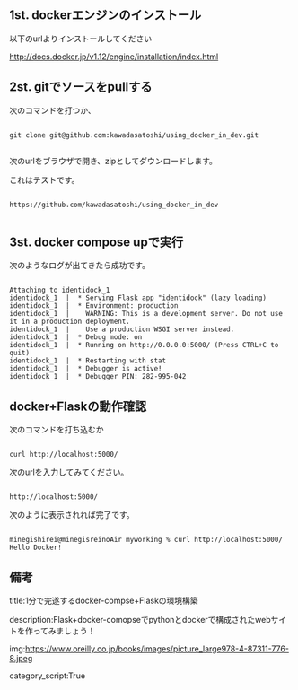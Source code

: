 

## 1st. dockerエンジンのインストール

以下のurlよりインストールしてください

http://docs.docker.jp/v1.12/engine/installation/index.html

## 2st. gitでソースをpullする

次のコマンドを打つか、

<pre><code>
git clone git@github.com:kawadasatoshi/using_docker_in_dev.git

</code></pre>

次のurlをブラウザで開き、zipとしてダウンロードします。

これはテストです。


<pre><code>
https://github.com/kawadasatoshi/using_docker_in_dev

</code></pre>


## 3st. docker compose upで実行

次のようなログが出てきたら成功です。

<pre><code>
Attaching to identidock_1
identidock_1  |  * Serving Flask app "identidock" (lazy loading)
identidock_1  |  * Environment: production
identidock_1  |    WARNING: This is a development server. Do not use it in a production deployment.
identidock_1  |    Use a production WSGI server instead.
identidock_1  |  * Debug mode: on
identidock_1  |  * Running on http://0.0.0.0:5000/ (Press CTRL+C to quit)
identidock_1  |  * Restarting with stat
identidock_1  |  * Debugger is active!
identidock_1  |  * Debugger PIN: 282-995-042
</code></pre>


## docker+Flaskの動作確認

次のコマンドを打ち込むか

<pre><code>
curl http://localhost:5000/
</code></pre>

次のurlを入力してみてください。

<pre><code>
http://localhost:5000/
</code></pre>

次のように表示されれば完了です。

<pre><code>
minegishirei@minegisreinoAir myworking % curl http://localhost:5000/
Hello Docker!
</code></pre>


## 備考

title:1分で完遂するdocker-compse+Flaskの環境構築

description:Flask+docker-comopseでpythonとdockerで構成されたwebサイトを作ってみましょう！

img:https://www.oreilly.co.jp/books/images/picture_large978-4-87311-776-8.jpeg

category_script:True



